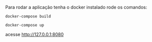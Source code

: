 Para rodar a aplicação tenha o docker instalado rode os comandos:

`docker-compose build`

`docker-compose up`

acesse http://127.0.0.1:8080